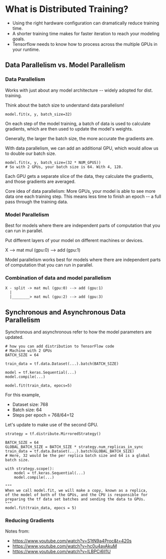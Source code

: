# What is Distributed Training?

- Using the right hardware configuration can dramatically reduce training time. 
- A shorter training time makes for faster iteration to reach your modeling goals. 
- Tensorflow needs to know how to process across the multiple GPUs in your runtime. 

## Data Parallelism vs. Model Parallelism 

### Data Parallelism
Works with just about any model architecture -- widely adopted for dist. training. 

Think about the batch size to understand data parallelism! 

```
model.fit(x, y, batch_size=32)
```

On each step of the model training, a batch of data is used to calculate gradients, which are then used to update the model's weights.  

Generally, the larger the batch size, the more accurate the gradients are. 

With data parallelism, we can add an additional GPU, which would allow us to double our batch size.

```
model.fit(x, y, batch_size=(32 * NUM_GPUS))
# So with 2 GPUs, your batch size is 64. With 4, 128. 
```

Each GPU gets a separate slice of the data, they calculate the gradients, and those gradients are averaged. 

Core idea of data parallelism: More GPUs, your model is able to see more data one each training step. This means less time to finish an epoch -- a full pass through the training data. 

### Model Parallelism

Best for models where there are independent parts of computation that you can run in parallel. 

Put different layers of your model on different machines or devices. 

X --> mat mul (gpu:0) --> add (gpu:1)

Model parallelism works best for models where there are independent parts of computation that you can run in parallel.  


### Combination of data and model parallelism
```
X - split -> mat mul (gpu:0) --> add (gpu:1)
  |
  |________> mat mul (gpu:2) --> add (gpu:3)

```

## Synchronous and Asynchronous Data Parallelism 

Synchronous and asynchronous refer to how the model parameters are updated. 

```
# how you can add distribution to TensorFlow code
# Machine with 2 GPUs 
BATCH_SIZE = 64

train_data = tf.data.Dataset(...).batch(BATCH_SIZE)

model = tf.keras.Sequential(...)
model.compile(...)

model.fit(train_data, epocs=5)
```
For this example,
- Dataset size: 768
- Batch size: 64
- Steps per epoch = 768/64=12

Let's update to make use of the second GPU. 

```
strategy = tf.distribute.MirroredStrategy()

BATCH_SIZE = 64
GLOBAL_BATCH_SIZE = BATCH_SIZE * strategy.num_replicas_in_sync
train_data = tf.data.Dataset(...).batch(GLOBAL_BATCH_SIZE)
# Here, 32 would be the per replica batch size and 64 is a global batch size. 

with strategy.scope():
    model = tf.keras.Sequential(...)
    model.compile(...)

"""
When we call model.fit, we will make a copy, known as a replica,
of the model of both of the GPUs, and the CPU is responsible for 
preparing the tf data set batches and sending the data to GPUs. 
"""
model.fit(train_data, epocs = 5)
```

### Reducing Gradients



Notes from: 
- https://www.youtube.com/watch?v=S1tN9a4Proc&t=420s
- https://www.youtube.com/watch?v=hc0u4avAkuM
- https://www.youtube.com/watch?v=ILBPCi6Il1U


